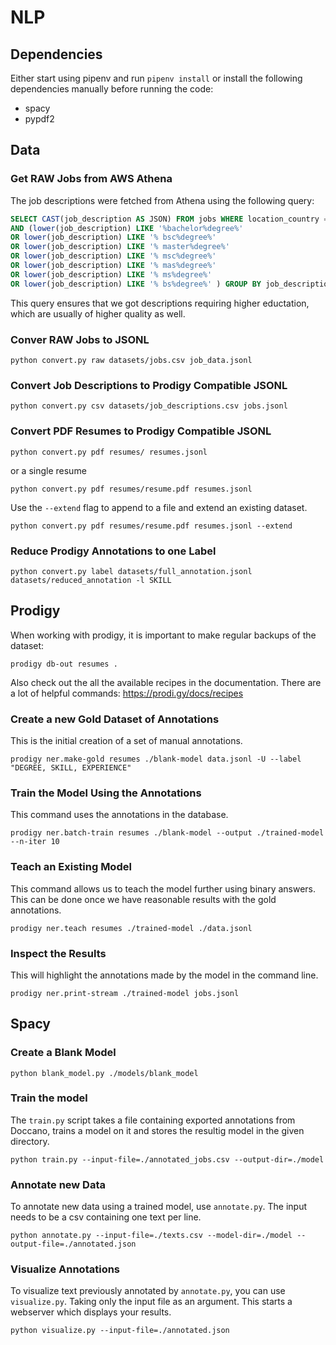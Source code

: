 # NLP

## Dependencies

Either start using pipenv and run `pipenv install` or install the following dependencies manually before running the code:

- spacy
- pypdf2

## Data

### Get RAW Jobs from AWS Athena

The job descriptions were fetched from Athena using the following query:

```sql
SELECT CAST(job_description AS JSON) FROM jobs WHERE location_country = 'US'
AND (lower(job_description) LIKE '%bachelor%degree%'
OR lower(job_description) LIKE '% bsc%degree%'
OR lower(job_description) LIKE '% master%degree%'
OR lower(job_description) LIKE '% msc%degree%'
OR lower(job_description) LIKE '% mas%degree%'
OR lower(job_description) LIKE '% ms%degree%'
OR lower(job_description) LIKE '% bs%degree%' ) GROUP BY job_description ORDER BY RANDOM() LIMIT 5000
```

This query ensures that we got descriptions requiring higher eductation, which are usually of higher quality as well.

### Conver RAW Jobs to JSONL

```
python convert.py raw datasets/jobs.csv job_data.jsonl
```

### Convert Job Descriptions to Prodigy Compatible JSONL

```
python convert.py csv datasets/job_descriptions.csv jobs.jsonl
```

### Convert PDF Resumes to Prodigy Compatible JSONL

```
python convert.py pdf resumes/ resumes.jsonl
```

or a single resume

```
python convert.py pdf resumes/resume.pdf resumes.jsonl
```

Use the `--extend` flag to append to a file and extend an existing dataset.

```
python convert.py pdf resumes/resume.pdf resumes.jsonl --extend
```

### Reduce Prodigy Annotations to one Label

```
python convert.py label datasets/full_annotation.jsonl datasets/reduced_annotation -l SKILL
```

## Prodigy

When working with prodigy, it is important to make regular backups of the dataset:
```
prodigy db-out resumes .
```

Also check out the all the available recipes in the documentation. There are a lot of helpful commands: https://prodi.gy/docs/recipes

### Create a new Gold Dataset of Annotations

This is the initial creation of a set of manual annotations.

```
prodigy ner.make-gold resumes ./blank-model data.jsonl -U --label "DEGREE, SKILL, EXPERIENCE"
```

### Train the Model Using the Annotations

This command uses the annotations in the database.

```
prodigy ner.batch-train resumes ./blank-model --output ./trained-model --n-iter 10
```

### Teach an Existing Model

This command allows us to teach the model further using binary answers. This can be done once we have reasonable results with the gold annotations.

```
prodigy ner.teach resumes ./trained-model ./data.jsonl
```

### Inspect the Results
This will highlight the annotations made by the model in the command line.
```
prodigy ner.print-stream ./trained-model jobs.jsonl
```

## Spacy

### Create a Blank Model

```
python blank_model.py ./models/blank_model
```

### Train the model

The `train.py` script takes a file containing exported annotations from Doccano, trains a model on it and stores the resultig model in the given directory.

```
python train.py --input-file=./annotated_jobs.csv --output-dir=./model
```

### Annotate new Data

To annotate new data using a trained model, use `annotate.py`. The input needs to be a csv containing one text per line.

```
python annotate.py --input-file=./texts.csv --model-dir=./model --output-file=./annotated.json
```

### Visualize Annotations

To visualize text previously annotated by `annotate.py`, you can use `visualize.py`. Taking only the input file as an argument. This starts a webserver which displays your results.

```
python visualize.py --input-file=./annotated.json
```
